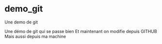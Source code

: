 # demo_git
Une demo de git 

Une démo de git qui se passe bien
Et maintenant on modifie depuis GITHUB
Mais aussi depuis ma machine
